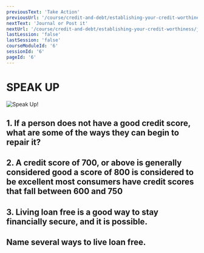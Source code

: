 ```yaml
---
previousText: 'Take Action'
previousUrl: '/course/credit-and-debt/establishing-your-credit-worthiness/activities'
nextText: 'Journal or Post it'
nextUrl: '/course/credit-and-debt/establishing-your-credit-worthiness/journal-or-post-it'
lastLession: 'false'
lastSession: 'false'
courseModuleId: '6'
sessionId: '6'
pageId: '6'
---
```


# SPEAK UP

![Speak Up!](/assets/img/lets-talk-about-it.png)

## 1. If a person does not have a good credit score, what are some of the ways they can begin to repair it?

<sparkle-feed-post assignment-name="If a person does not have a good credit score, what are some of the ways they can begin to repair it?" ></sparkle-feed-post>

## 2. A credit score of 700, or above is generally considered good a score of 800 is considered to be excellent most consumers have credit scores that fall between 600 and 750
<sparkle-feed-post assignment-name="A credit score of 700, or above is generally considered good a score of 800 is considered to be excellent most consumers have credit scores that fall between 600 and 750" ></sparkle-feed-post>

## 3. Living loan free is a good way to stay financially secure, and it is possible.
<sparkle-feed-post assignment-name="Living loan free is a good way to stay financially secure, and it is possible." ></sparkle-feed-post>

## Name several ways to live loan free.
<sparkle-feed-post assignment-name="Name several ways to live loan free." ></sparkle-feed-post>
